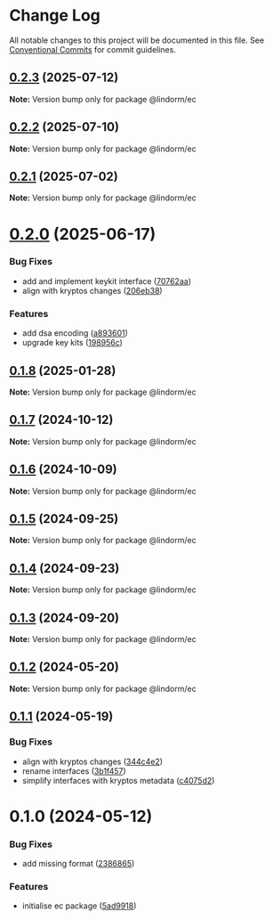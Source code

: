 # Change Log

All notable changes to this project will be documented in this file.
See [Conventional Commits](https://conventionalcommits.org) for commit guidelines.

## [0.2.3](https://github.com/lindorm-io/monorepo/compare/@lindorm/ec@0.2.2...@lindorm/ec@0.2.3) (2025-07-12)

**Note:** Version bump only for package @lindorm/ec

## [0.2.2](https://github.com/lindorm-io/monorepo/compare/@lindorm/ec@0.2.1...@lindorm/ec@0.2.2) (2025-07-10)

**Note:** Version bump only for package @lindorm/ec

## [0.2.1](https://github.com/lindorm-io/monorepo/compare/@lindorm/ec@0.2.0...@lindorm/ec@0.2.1) (2025-07-02)

**Note:** Version bump only for package @lindorm/ec

# [0.2.0](https://github.com/lindorm-io/monorepo/compare/@lindorm/ec@0.1.8...@lindorm/ec@0.2.0) (2025-06-17)

### Bug Fixes

- add and implement keykit interface ([70762aa](https://github.com/lindorm-io/monorepo/commit/70762aaca51c9fe904121b69b4bc072cdd89c8a2))
- align with kryptos changes ([206eb38](https://github.com/lindorm-io/monorepo/commit/206eb38ae2a03b14973e706035c87a953cc753af))

### Features

- add dsa encoding ([a893601](https://github.com/lindorm-io/monorepo/commit/a8936015a9408733445cdbda8d8b70d633a2330a))
- upgrade key kits ([198956c](https://github.com/lindorm-io/monorepo/commit/198956c5fa276ae192af22cb204b3c2158c74339))

## [0.1.8](https://github.com/lindorm-io/monorepo/compare/@lindorm/ec@0.1.7...@lindorm/ec@0.1.8) (2025-01-28)

**Note:** Version bump only for package @lindorm/ec

## [0.1.7](https://github.com/lindorm-io/monorepo/compare/@lindorm/ec@0.1.6...@lindorm/ec@0.1.7) (2024-10-12)

**Note:** Version bump only for package @lindorm/ec

## [0.1.6](https://github.com/lindorm-io/monorepo/compare/@lindorm/ec@0.1.5...@lindorm/ec@0.1.6) (2024-10-09)

**Note:** Version bump only for package @lindorm/ec

## [0.1.5](https://github.com/lindorm-io/monorepo/compare/@lindorm/ec@0.1.4...@lindorm/ec@0.1.5) (2024-09-25)

**Note:** Version bump only for package @lindorm/ec

## [0.1.4](https://github.com/lindorm-io/monorepo/compare/@lindorm/ec@0.1.3...@lindorm/ec@0.1.4) (2024-09-23)

**Note:** Version bump only for package @lindorm/ec

## [0.1.3](https://github.com/lindorm-io/monorepo/compare/@lindorm/ec@0.1.2...@lindorm/ec@0.1.3) (2024-09-20)

**Note:** Version bump only for package @lindorm/ec

## [0.1.2](https://github.com/lindorm-io/monorepo/compare/@lindorm/ec@0.1.1...@lindorm/ec@0.1.2) (2024-05-20)

**Note:** Version bump only for package @lindorm/ec

## [0.1.1](https://github.com/lindorm-io/monorepo/compare/@lindorm/ec@0.1.0...@lindorm/ec@0.1.1) (2024-05-19)

### Bug Fixes

- align with kryptos changes ([344c4e2](https://github.com/lindorm-io/monorepo/commit/344c4e2fad07e66c91f7e0820bfc929c1f8ffcab))
- rename interfaces ([3b1f457](https://github.com/lindorm-io/monorepo/commit/3b1f45736f88b8c2d4481cbeca6da87bf8443bde))
- simplify interfaces with kryptos metadata ([c4075d2](https://github.com/lindorm-io/monorepo/commit/c4075d2e133c2fe0a1fafa548da68db34b3407c6))

# 0.1.0 (2024-05-12)

### Bug Fixes

- add missing format ([2386865](https://github.com/lindorm-io/monorepo/commit/2386865f60168cef31ffc8f1ce15c5fdc4c9fd82))

### Features

- initialise ec package ([5ad9918](https://github.com/lindorm-io/monorepo/commit/5ad99183aa933524f74850cf2bed5d10c03c6498))
